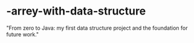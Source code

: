 # -arrey-with-data-structure
"From zero to Java: my first data structure project and the foundation for future work."
